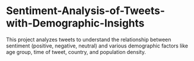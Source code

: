 # Sentiment-Analysis-of-Tweets-with-Demographic-Insights
This project analyzes tweets to understand the relationship between sentiment (positive, negative, neutral) and various demographic factors like age group, time of tweet, country, and population density.
